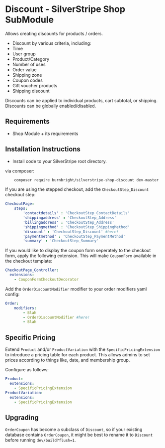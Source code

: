 # Discount - SilverStripe Shop SubModule

Allows creating discounts for products / orders.

 * Discount by various criteria, including:
  * Time
  * User group
  * Product/Category
  * Number of uses
  * Order value
  * Shipping zone
 * Coupon codes
 * Gift voucher products
 * Shipping discount

Discounts can be applied to individual products, cart subtotal, or shipping.
Discounts can be globally enabled/disabled.

## Requirements

 * Shop Module + its requirements

## Installation Instructions

 * Install code to your SilverStripe root directory.

via composer:

```sh
	composer require burnbright/silverstripe-shop-discount dev-master
```

If you are using the stepped checkout, add the `CheckoutStep_Discount` checkout step:

```yaml
CheckoutPage:
	steps:
		'contactdetails' : 'CheckoutStep_ContactDetails'
		'shippingaddress' : 'CheckoutStep_Address'
		'billingaddress' : 'CheckoutStep_Address'
		'shippingmethod' : 'CheckoutStep_ShippingMethod'
		'discount' : 'CheckoutStep_Discount' #here!
		'paymentmethod' : 'CheckoutStep_PaymentMethod'
		'summary' : 'CheckoutStep_Summary'
```

If you would like to display the coupon form seperately to the checkout form,
apply the following extension. This will make `CouponForm` available in the checkout template:

```yaml
CheckoutPage_Controller:
  extensions:
    - CouponFormCheckoutDecorator
```

Add the `OrderDiscountModifier` modifier to your order modifiers yaml config:

```yaml
Order:
	modifiers:
		- Blah
		- OrderDiscountModifier #here!
		- Blah
```

## Specific Pricing

Extend `Product` and/or `ProductVariation` with the `SpecificPricingExtension` to introduce a pricing table for each product. This allows admins to set prices according to things like, date, and membership group.

Configure as follows:
```yaml
Product:
  extensions:
    - SpecificPricingExtension
ProductVariation:
  extensions:
    - SpecificPricingExtension
```

## Upgrading

`OrderCoupon` has become a subclass of `Discount`, so if your existing database contains `OrderCoupon`, it might be best to rename it to `Discount` before running `dev/build?flush=1`.